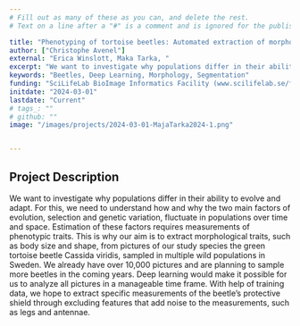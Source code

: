 ```yaml
---
# Fill out as many of these as you can, and delete the rest.
# Text on a line after a "#" is a comment and is ignored for the published page.

title: "Phenotyping of tortoise beetles: Automated extraction of morphology from thousands of beetle pictures"
author: ["Christophe Avenel"]
external: "Erica Winslott, Maka Tarka, "
excerpt: "We want to investigate why populations differ in their ability to evolve and adapt. Our aim is to extract morphological traits, such as body size and shape, from pictures of our study species the green tortoise beetle Cassida viridis, sampled in multiple wild populations in Sweden. "
keywords: "Beetles, Deep Learning, Morphology, Segmentation"
funding: "SciLifeLab BioImage Informatics Facility (www.scilifelab.se/facilities/bioimage-informatics)"
initdate: "2024-03-01"
lastdate: "Current"
# tags_: ""
# github: ""
image: "/images/projects/2024-03-01-MajaTarka2024-1.png"


---
```


## Project Description
We want to investigate why populations differ in their ability to evolve and adapt. For this, we need to understand how and why the two main factors of evolution, selection and genetic variation, fluctuate in populations over time and space. Estimation of these factors requires measurements of phenotypic traits. This is why our aim is to extract morphological traits, such as body size and shape, from pictures of our study species the green tortoise beetle Cassida viridis, sampled in multiple wild populations in Sweden. We already have over 10,000 pictures and are planning to sample more beetles in the coming years. Deep learning would make it possible for us to analyze all pictures in a manageable time frame. With help of training data, we hope to extract specific measurements of the beetle’s protective shield through excluding features that add noise to the measurements, such as legs and antennae.